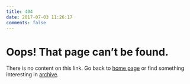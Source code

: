 ```yaml
---
title: 404
date: 2017-07-03 11:26:17
comments: false
---
```


# Oops! That page can’t be found.

There is no content on this link. Go back to [home page](/) or find something interesting in [archive](/archives).